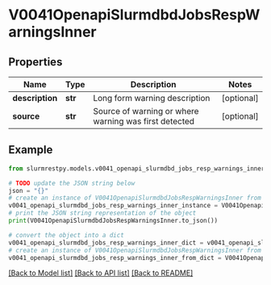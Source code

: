 # V0041OpenapiSlurmdbdJobsRespWarningsInner


## Properties

Name | Type | Description | Notes
------------ | ------------- | ------------- | -------------
**description** | **str** | Long form warning description | [optional]
**source** | **str** | Source of warning or where warning was first detected | [optional]

## Example

```python
from slurmrestpy.models.v0041_openapi_slurmdbd_jobs_resp_warnings_inner import V0041OpenapiSlurmdbdJobsRespWarningsInner

# TODO update the JSON string below
json = "{}"
# create an instance of V0041OpenapiSlurmdbdJobsRespWarningsInner from a JSON string
v0041_openapi_slurmdbd_jobs_resp_warnings_inner_instance = V0041OpenapiSlurmdbdJobsRespWarningsInner.from_json(json)
# print the JSON string representation of the object
print(V0041OpenapiSlurmdbdJobsRespWarningsInner.to_json())

# convert the object into a dict
v0041_openapi_slurmdbd_jobs_resp_warnings_inner_dict = v0041_openapi_slurmdbd_jobs_resp_warnings_inner_instance.to_dict()
# create an instance of V0041OpenapiSlurmdbdJobsRespWarningsInner from a dict
v0041_openapi_slurmdbd_jobs_resp_warnings_inner_from_dict = V0041OpenapiSlurmdbdJobsRespWarningsInner.from_dict(v0041_openapi_slurmdbd_jobs_resp_warnings_inner_dict)
```
[[Back to Model list]](../README.md#documentation-for-models) [[Back to API list]](../README.md#documentation-for-api-endpoints) [[Back to README]](../README.md)


